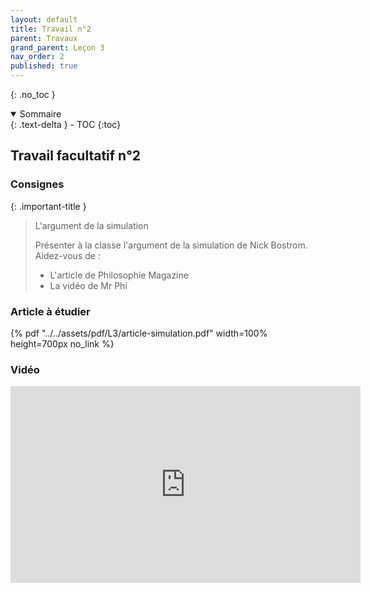 ```yaml
---
layout: default
title: Travail n°2
parent: Travaux
grand_parent: Leçon 3
nav_order: 2
published: true
---
```

{: .no_toc }

<details open markdown="block">
  <summary>
    Sommaire
  </summary>
  {: .text-delta }
- TOC
{:toc}
</details>

## Travail facultatif n°2

### Consignes

{: .important-title }
>L'argument de la simulation
>
> Présenter à la classe l'argument de la simulation de Nick Bostrom. Aidez-vous de :
> - L'article de Philosophie Magazine
> - La vidéo de Mr Phi

### Article à étudier

{% pdf "../../assets/pdf/L3/article-simulation.pdf" width=100% height=700px no_link %}

### Vidéo

<iframe width="560" height="315" src="https://www.youtube.com/embed/AtTTn7KMIys?si=s0dwQ3AKsl6Yeh4Z" title="YouTube video player" frameborder="0" allow="accelerometer; autoplay; clipboard-write; encrypted-media; gyroscope; picture-in-picture; web-share" allowfullscreen></iframe>